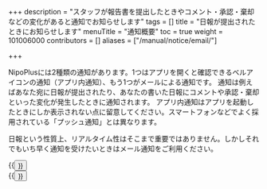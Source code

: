 +++
description = "スタッフが報告書を提出したときやコメント・承認・棄却などの変化があると通知でお知らせします"
tags = []
title = "日報が提出されたときにお知らせします"
menuTitle = "通知概要"
toc = true
weight = 101006000
contributors = []
aliases = ["/manual/notice/email/"]

+++

NipoPlusには2種類の通知があります。1つはアプリを開くと確認できるベルアイコンの通知（アプリ内通知）、もう1つがメールによる通知です。
通知は例えばあなた宛に日報が提出されたり、あなたの書いた日報にコメントや承認・棄却といった変化が発生したときに通知されます。
アプリ内通知はアプリを起動したときにしか表示されない点に留意してください。スマートフォンなどでよく採用されている「プッシュ通知」とは異なります。 

日報という性質上、リアルタイム性はそこまで重要ではありません。しかしそれでもいち早く通知を受けたいときはメール通知をご利用ください。


<div class="row justify-content-center">
<div class="col-sm-16 col-md-4">{{<button "/docs/manual/notice/app/" "アプリ内通知">}}</div>
<div class="col-sm-16 col-md-4">{{<button "/docs/manual/notice/email/" "メール通知">}}</div>
</div>